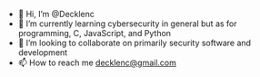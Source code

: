 - 👋 Hi, I’m @Decklenc
- 🌱 I’m currently learning cybersecurity in general but as for programming, C, JavaScript, and Python
- 💞️ I’m looking to collaborate on primarily security software and development
- 📫 How to reach me decklenc@gmail.com

<!---
Decklenc/Decklenc is a ✨ special ✨ repository because its `README.md` (this file) appears on your GitHub profile.
You can click the Preview link to take a look at your changes.
--->

